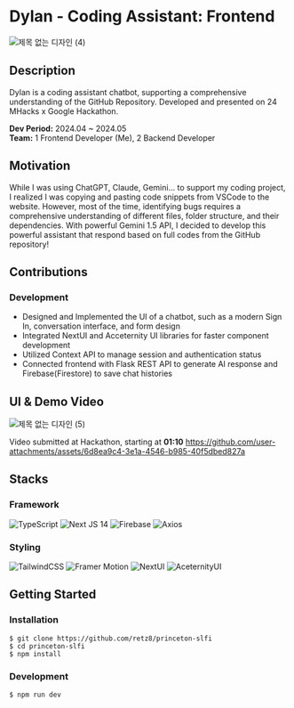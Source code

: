 # Dylan - Coding Assistant: Frontend
![제목 없는 디자인 (4)](https://github.com/user-attachments/assets/ef27e16d-5e38-4bfb-be1f-6c2ad3c0b37e)

## Description
Dylan is a coding assistant chatbot, supporting a comprehensive understanding of the GitHub Repository. Developed and presented on 24 MHacks x Google Hackathon.

**Dev Period:** 2024.04 ~ 2024.05  
**Team:** 1 Frontend Developer (Me), 2 Backend Developer

## Motivation
While I was using ChatGPT, Claude, Gemini... to support my coding project, I realized I was copying and pasting code snippets from VSCode to the website. However, most of the time, identifying bugs requires a comprehensive understanding of different files, folder structure, and their dependencies. With powerful Gemini 1.5 API, I decided to develop this powerful assistant that respond based on full codes from the GitHub repository!

## Contributions
### Development
- Designed and Implemented the UI of a chatbot, such as a modern Sign In, conversation interface, and form design
- Integrated NextUI and Acceternity UI libraries for faster component development
- Utilized Context API to manage session and authentication status
- Connected frontend with Flask REST API to generate AI response and Firebase(Firestore) to save chat histories

## UI & Demo Video
![제목 없는 디자인 (5)](https://github.com/user-attachments/assets/34335c61-e0d9-46d7-b9f6-bcd12aee533b)

Video submitted at Hackathon, starting at **01:10**
https://github.com/user-attachments/assets/6d8ea9c4-3e1a-4546-b985-40f5dbed827a


## Stacks
### Framework
![TypeScript](https://img.shields.io/badge/typescript-%23007ACC.svg?style=for-the-badge&logo=typescript&logoColor=white) ![Next JS 14](https://img.shields.io/badge/Next-black?style=for-the-badge&logo=next.js&logoColor=white) ![Firebase](https://img.shields.io/badge/firebase-%23039BE5.svg?style=for-the-badge&logo=firebase) ![Axios](https://img.shields.io/badge/Axios-orange?style=for-the-badge&color=orange) 
### Styling
![TailwindCSS](https://img.shields.io/badge/tailwindcss-%2338B2AC.svg?style=for-the-badge&logo=tailwind-css&logoColor=white) ![Framer Motion](https://img.shields.io/badge/FramerMotion-blue?style=for-the-badge&color=blue) ![NextUI](https://img.shields.io/badge/NextUI-black?style=for-the-badge&color=black) ![AceternityUI](https://img.shields.io/badge/AceternityUI-gray?style=for-the-badge&color=gray)

## Getting Started
### Installation
```bash
$ git clone https://github.com/retz8/princeton-slfi
$ cd princeton-slfi
$ npm install
```

### Development
```bash
$ npm run dev
```


